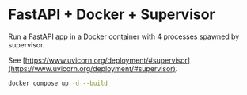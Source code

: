# FastAPI + Docker + Supervisor

Run a FastAPI app in a Docker container with 4 processes spawned by supervisor.

See [https://www.uvicorn.org/deployment/#supervisor](https://www.uvicorn.org/deployment/#supervisor).

```bash
docker compose up -d --build
```
